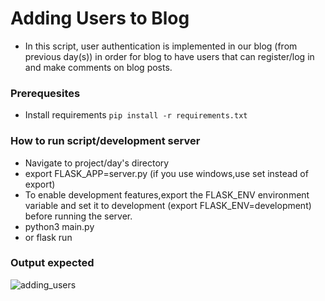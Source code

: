 # Adding Users to Blog
- In this script, user  authentication is implemented in our blog (from previous day(s)) in order for blog to have users that can  register/log in and make  comments on blog posts.

### Prerequesites
- Install requirements `pip install -r requirements.txt`

### How to run script/development server
- Navigate to project/day's directory
- export FLASK_APP=server.py (if you use windows,use set instead of export)
- To enable development features,export the FLASK_ENV environment variable and set it to development (export FLASK_ENV=development) before running the server.
- python3 main.py
- or flask run

### Output expected



![adding_users](https://user-images.githubusercontent.com/101118595/184257036-65772646-0923-44a2-a8f1-9ea3e109c3d8.png)
